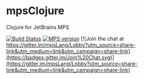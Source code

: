 # mpsClojure
Clojure for JetBrains MPS

[![Build Status](https://travis-ci.org/mpslang/mpsClojure.svg?branch=master)](https://travis-ci.org/mpslang/mpsClojure)
[![MPS version](https://img.shields.io/badge/MPS%20version-3.3.5-yellow.svg)]()
[![Join the chat at https://gitter.im/mpsLang/Lobby?utm_source=share-link&utm_medium=link&utm_campaign=share-link](https://badges.gitter.im/Join%20Chat.svg)](https://gitter.im/mpsLang/Lobby?utm_source=share-link&utm_medium=link&utm_campaign=share-link)
